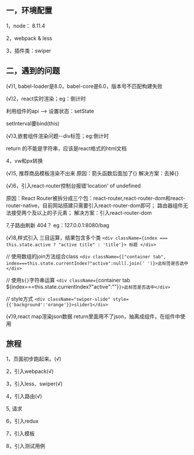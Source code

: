 ## 一，环境配置
1，node： 8.11.4

2，webpack & less 

3，插件类：swiper

## 二，遇到的问题
(√)1, babel-loader是8.0，babel-core是6.0，版本号不匹配构建失败

(√)2，react实时渲染；eg：倒计时

利用组件的api --> 设置状态：setState

setInterval要bind(this)

(√)3,嵌套组件渲染问题--div标签；eg:倒计时

return 的不能是字符串，应该是react格式的html文档

4，vw和px转换


(√)5, 推荐商品模板渲染不出来
原因：箭头函数后面加了{}
解决方案：去掉{}

(√)6，引入react-router控制台报错'location' of undefined

原因：React Router被拆分成三个包：react-router,react-router-dom和react-router-native，目前网站搭建只需要引入react-router-dom即可； 路由器组件无法接受两个及以上的子元素；
解决方案：引入react-router-dom

7,子路由刷新 404？
eg：127.0.0.1:8080/bag




(√)8,样式引入
 三目运算，结果包含多个类 
 `<div className={index === this.state.active ? "active title" : 'title'}> 标题 </div> `
 
 // 使用数组的join方法组合class 
 `<div className={["container tab", index===this.state.currentIndex?"active":null].join(' ')}>此标签是否选中</div> `
 
 // 使用`${}`字符串运算 
 `<div className={`container tab ${index===this.state.currentIndex?"active":""}`}>此标签是否选中</div>`
 
 // style方式
 `<div className="swiper-slide" style={{'background':'orange'}}>slider1</div>`
 
 (√)9,react map渲染json数据
 return里面用不了json，抽离成组件，在组件中使用

## 旅程

1，页面初步跑起来。(√)

2，引入webpack(√)

3，引入less、swiper(√)

4，引入路由(√)

5, 请求

6，引入redux

7，引入模板

8，引入测试用例
